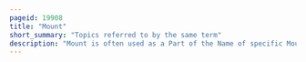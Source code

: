 ```yaml
---
pageid: 19908
title: "Mount"
short_summary: "Topics referred to by the same term"
description: "Mount is often used as a Part of the Name of specific Mountains e. G. Mount Everest."
---
```

